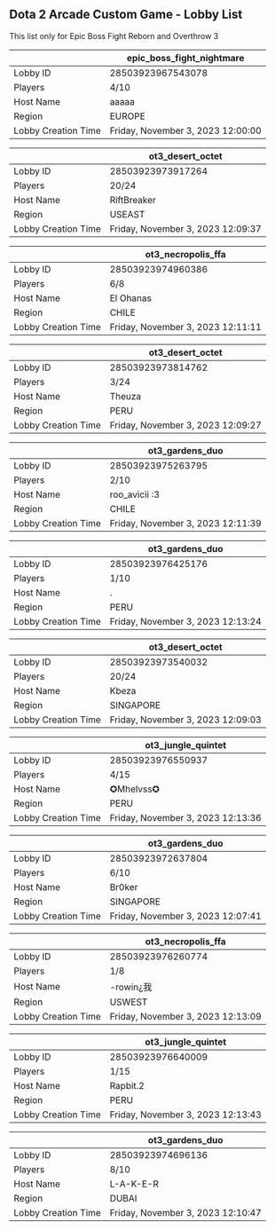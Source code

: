 ## Dota 2 Arcade Custom Game - Lobby List

This list only for Epic Boss Fight Reborn and Overthrow 3

|  | epic_boss_fight_nightmare |
| ------ | ------ |
| Lobby ID | 28503923967543078 |
| Players | 4/10 |
| Host Name | ааааа |
| Region | EUROPE |
| Lobby Creation Time | Friday, November 3, 2023 12:00:00 |


|  | ot3_desert_octet |
| ------ | ------ |
| Lobby ID | 28503923973917264 |
| Players | 20/24 |
| Host Name | RiftBreaker |
| Region | USEAST |
| Lobby Creation Time | Friday, November 3, 2023 12:09:37 |


|  | ot3_necropolis_ffa |
| ------ | ------ |
| Lobby ID | 28503923974960386 |
| Players | 6/8 |
| Host Name | El Ohanas |
| Region | CHILE |
| Lobby Creation Time | Friday, November 3, 2023 12:11:11 |


|  | ot3_desert_octet |
| ------ | ------ |
| Lobby ID | 28503923973814762 |
| Players | 3/24 |
| Host Name | Theuza |
| Region | PERU |
| Lobby Creation Time | Friday, November 3, 2023 12:09:27 |


|  | ot3_gardens_duo |
| ------ | ------ |
| Lobby ID | 28503923975263795 |
| Players | 2/10 |
| Host Name | roo_avicii :3 |
| Region | CHILE |
| Lobby Creation Time | Friday, November 3, 2023 12:11:39 |


|  | ot3_gardens_duo |
| ------ | ------ |
| Lobby ID | 28503923976425176 |
| Players | 1/10 |
| Host Name | . |
| Region | PERU |
| Lobby Creation Time | Friday, November 3, 2023 12:13:24 |


|  | ot3_desert_octet |
| ------ | ------ |
| Lobby ID | 28503923973540032 |
| Players | 20/24 |
| Host Name | Kbeza |
| Region | SINGAPORE |
| Lobby Creation Time | Friday, November 3, 2023 12:09:03 |


|  | ot3_jungle_quintet |
| ------ | ------ |
| Lobby ID | 28503923976550937 |
| Players | 4/15 |
| Host Name | ✪Mhelvss✪ |
| Region | PERU |
| Lobby Creation Time | Friday, November 3, 2023 12:13:36 |


|  | ot3_gardens_duo |
| ------ | ------ |
| Lobby ID | 28503923972637804 |
| Players | 6/10 |
| Host Name | Br0ker |
| Region | SINGAPORE |
| Lobby Creation Time | Friday, November 3, 2023 12:07:41 |


|  | ot3_necropolis_ffa |
| ------ | ------ |
| Lobby ID | 28503923976260774 |
| Players | 1/8 |
| Host Name | -rowin¿我 |
| Region | USWEST |
| Lobby Creation Time | Friday, November 3, 2023 12:13:09 |


|  | ot3_jungle_quintet |
| ------ | ------ |
| Lobby ID | 28503923976640009 |
| Players | 1/15 |
| Host Name | Rapbit.2 |
| Region | PERU |
| Lobby Creation Time | Friday, November 3, 2023 12:13:43 |


|  | ot3_gardens_duo |
| ------ | ------ |
| Lobby ID | 28503923974696136 |
| Players | 8/10 |
| Host Name | L-A-K-E-R |
| Region | DUBAI |
| Lobby Creation Time | Friday, November 3, 2023 12:10:47 |


